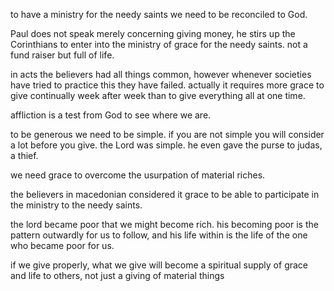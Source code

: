 to have a ministry for the needy saints we need to be reconciled to God.

Paul does not speak merely concerning giving money, he stirs up the Corinthians to enter
into the ministry of grace for the needy saints. not a fund raiser but full of life.

in acts the believers had all things common, however whenever societies have tried to
practice this they have failed. actually it requires more grace to give continually week
after week than to give everything all at one time.

affliction is a test from God to see where we are.

to be generous we need to be simple. if you are not simple you will consider a lot before
you give. the Lord was simple. he even gave the purse to judas, a thief.

we need grace to overcome the usurpation of material riches.

the believers in macedonian considered it grace to be able to participate in the ministry
to the needy saints.

the lord became poor that we might become rich. his becoming poor is the pattern
outwardly for us to follow, and his life within is the life of the one who became
poor for us.

if we give properly, what we give will become a spiritual supply of grace and life
to others, not just a giving of material things

